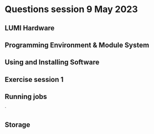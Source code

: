 # Questions session 9 May 2023

## LUMI Hardware




## Programming Environment & Module System




## Using and Installing Software




## Exercise session 1




## Running jobs


`


## Storage
 





